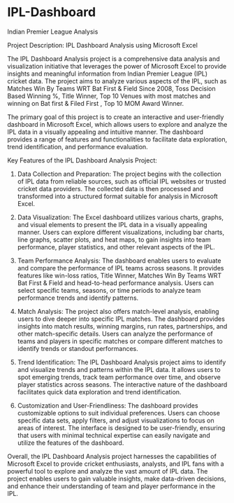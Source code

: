 # IPL-Dashboard


Indian Premier League Analysis

Project Description: IPL Dashboard Analysis using Microsoft Excel

The IPL Dashboard Analysis project is a comprehensive data analysis and visualization initiative that leverages the power of Microsoft Excel to provide insights and meaningful information from Indian Premier League (IPL) cricket data. The project aims to analyze various aspects of the IPL, such as Matches Win By Teams WRT Bat First & Field Since 2008, Toss Decision Based Winning %, Title Winner, Top 10 Venues with most matches and winning on Bat first & Filed First , Top 10 MOM Award Winner.

The primary goal of this project is to create an interactive and user-friendly dashboard in Microsoft Excel, which allows users to explore and analyze the IPL data in a visually appealing and intuitive manner. The dashboard provides a range of features and functionalities to facilitate data exploration, trend identification, and performance evaluation.

Key Features of the IPL Dashboard Analysis Project:

1. Data Collection and Preparation: The project begins with the collection of IPL data from reliable sources, such as official IPL websites or trusted cricket data providers. The collected data is then processed and transformed into a structured format suitable for analysis in Microsoft Excel.

2. Data Visualization: The Excel dashboard utilizes various charts, graphs, and visual elements to present the IPL data in a visually appealing manner. Users can explore different visualizations, including bar charts, line graphs, scatter plots, and heat maps, to gain insights into team performance, player statistics, and other relevant aspects of the IPL.

3. Team Performance Analysis: The dashboard enables users to evaluate and compare the performance of IPL teams across seasons. It provides features like win-loss ratios, Title Winner, Matches Win By Teams WRT Bat First & Field and head-to-head performance analysis. Users can select specific teams, seasons, or time periods to analyze team performance trends and identify patterns.

4. Match Analysis: The project also offers match-level analysis, enabling users to dive deeper into specific IPL matches. The dashboard provides insights into match results, winning margins, run rates, partnerships, and other match-specific details. Users can analyze the performance of teams and players in specific matches or compare different matches to identify trends or standout performances.

5. Trend Identification: The IPL Dashboard Analysis project aims to identify and visualize trends and patterns within the IPL data. It allows users to spot emerging trends, track team performance over time, and observe player statistics across seasons. The interactive nature of the dashboard facilitates quick data exploration and trend identification.

6. Customization and User-Friendliness: The dashboard provides customizable options to suit individual preferences. Users can choose specific data sets, apply filters, and adjust visualizations to focus on areas of interest. The interface is designed to be user-friendly, ensuring that users with minimal technical expertise can easily navigate and utilize the features of the dashboard.

Overall, the IPL Dashboard Analysis project harnesses the capabilities of Microsoft Excel to provide cricket enthusiasts, analysts, and IPL fans with a powerful tool to explore and analyze the vast amount of IPL data. The project enables users to gain valuable insights, make data-driven decisions, and enhance their understanding of team and player performance in the IPL.

